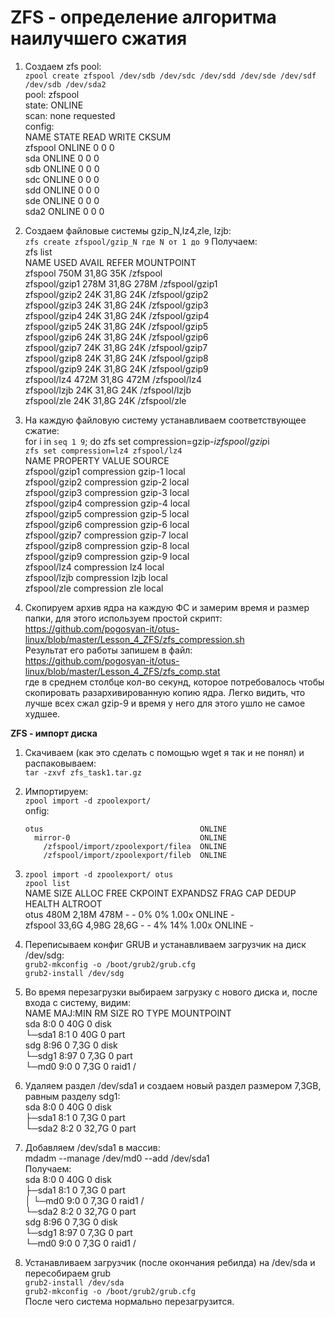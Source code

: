 # **ZFS - определение алгоритма наилучшего сжатия**


1. Создаем zfs pool:<br/>
   `zpool create zfspool /dev/sdb /dev/sdc /dev/sdd /dev/sde /dev/sdf /dev/sdb /dev/sda2` <br/>
    pool: zfspool    <br/>
 state: ONLINE <br/>
  scan: none requested <br/>
config:<br/>
  NAME        STATE     READ WRITE CKSUM <br/>
        zfspool     ONLINE       0     0     0  <br/>
          sda       ONLINE       0     0     0 <br/>
          sdb       ONLINE       0     0     0 <br/>
          sdc       ONLINE       0     0     0 <br/>
          sdd       ONLINE       0     0     0 <br/>
          sde       ONLINE       0     0     0 <br/>
          sda2       ONLINE       0     0     0 <br/>

2. Создаем файловые системы gzip_N,lz4,zle, lzjb: <br/>
   `zfs create zfspool/gzip_N где N от 1 до 9`
   Получаем: <br/>
   zfs list <br/>
NAME            USED  AVAIL     REFER  MOUNTPOINT <br/>
zfspool         750M  31,8G       35K  /zfspool <br/>
zfspool/gzip1   278M  31,8G      278M  /zfspool/gzip1 <br/>
zfspool/gzip2    24K  31,8G       24K  /zfspool/gzip2 <br/>
zfspool/gzip3    24K  31,8G       24K  /zfspool/gzip3 <br/>
zfspool/gzip4    24K  31,8G       24K  /zfspool/gzip4 <br/>
zfspool/gzip5    24K  31,8G       24K  /zfspool/gzip5 <br/>
zfspool/gzip6    24K  31,8G       24K  /zfspool/gzip6 <br/>
zfspool/gzip7    24K  31,8G       24K  /zfspool/gzip7 <br/>
zfspool/gzip8    24K  31,8G       24K  /zfspool/gzip8 <br/>
zfspool/gzip9    24K  31,8G       24K  /zfspool/gzip9 <br/>
zfspool/lz4     472M  31,8G      472M  /zfspool/lz4 <br/>
zfspool/lzjb     24K  31,8G       24K  /zfspool/lzjb <br/>
zfspool/zle      24K  31,8G       24K  /zfspool/zle <br/>

3. На каждую файловую систему устанавливаем соответствующее сжатие: <br/>
   for i in `seq 1 9`; do zfs set compression=gzip-$i zfspool/gzip$i <br/>
   `zfs set compression=lz4 zfspool/lz4` <br/>
   NAME           PROPERTY     VALUE     SOURCE <br/>
   zfspool/gzip1  compression  gzip-1    local  <br/>
   zfspool/gzip2  compression  gzip-2    local  <br/>
   zfspool/gzip3  compression  gzip-3    local  <br/>
   zfspool/gzip4  compression  gzip-4    local  <br/>
   zfspool/gzip5  compression  gzip-5    local  <br/>
   zfspool/gzip6  compression  gzip-6    local  <br/>
   zfspool/gzip7  compression  gzip-7    local  <br/>
   zfspool/gzip8  compression  gzip-8    local  <br/>
   zfspool/gzip9  compression  gzip-9    local  <br/>
   zfspool/lz4  compression    lz4       local  <br/>
   zfspool/lzjb  compression   lzjb      local  <br/>
   zfspool/zle  compression    zle       local  <br/>

4. Скопируем архив ядра на каждую ФС и замерим время и размер папки, для этого используем простой скрипт: <br/>
   https://github.com/pogosyan-it/otus-linux/blob/master/Lesson_4_ZFS/zfs_compression.sh <br/>
   Результат его работы запишем в файл: <br/>
   https://github.com/pogosyan-it/otus-linux/blob/master/Lesson_4_ZFS/zfs_comp.stat <br/>
   где в среднем столбце кол-во секунд, которое потребовалось чтобы скопировать разархивированную копию ядра.
   Легко видить, что лучше всех сжал gzip-9 и время у него для этого ушло не самое худшее.
   
**ZFS - импорт диска**
  
1.  Скачиваем (как это сделать с помощью wget я так и не понял) и распаковываем: <br/>
    `tar -zxvf zfs_task1.tar.gz` <br/>
2.  Импортируем: <br/>
    `zpool import -d zpoolexport/`<br/>
    onfig:<br/>

        otus                                   ONLINE
          mirror-0                             ONLINE
            /zfspool/import/zpoolexport/filea  ONLINE
            /zfspool/import/zpoolexport/fileb  ONLINE
    
3.  `zpool import -d zpoolexport/ otus` <br/>
      `zpool list` <br/>
     NAME      SIZE  ALLOC   FREE  CKPOINT  EXPANDSZ   FRAG    CAP  DEDUP    HEALTH  ALTROOT <br/>
     otus      480M  2,18M   478M        -         -     0%     0%  1.00x    ONLINE  - <br/>
     zfspool  33,6G  4,98G  28,6G        -         -     4%    14%  1.00x    ONLINE  - <br/>

9.  Переписываем конфиг GRUB и устанавливаем загрузчик на диск /dev/sdg: <br/>
    `grub2-mkconfig -o /boot/grub2/grub.cfg`<br/>
    `grub2-install /dev/sdg`<br/>
10. Во время перезагрузки выбираем загрузку с нового диска и, после входа с систему, видим: <br/>
    NAME    MAJ:MIN RM  SIZE RO TYPE  MOUNTPOINT <br/>
 sda        8:0    0   40G  0 disk <br/>
  └─sda1    8:1    0   40G  0 part <br/>
 sdg        8:96   0   7,3G  0 disk <br/>
  └─sdg1    8:97   0   7,3G  0 part <br/>
    └─md0   9:0    0   7,3G  0 raid1 / <br/>
11. Удаляем раздел /dev/sda1 и создаем новый раздел размером 7,3GB, равным разделу sdg1: <br/>
   sda       8:0    0   40G  0 disk <br/>
  ├─sda1    8:1    0  7,3G  0 part <br/>
  └─sda2    8:2    0 32,7G  0 part<br/>
12. Добавляем /dev/sda1 в массив: <br/>
    mdadm --manage /dev/md0 --add /dev/sda1 <br/>
Получаем: <br/>
sda       8:0    0   40G  0 disk <br/>
├─sda1    8:1    0  7,3G  0 part  <br/>
│ └─md0   9:0    0  7,3G  0 raid1 / <br/>
└─sda2    8:2    0 32,7G  0 part    <br/>
sdg       8:96   0  7,3G  0 disk    <br/>
└─sdg1    8:97   0  7,3G  0 part    <br/>
  └─md0   9:0    0  7,3G  0 raid1 /  <br/>
  
13. Устанавливаем загрузчик (после окончания ребилда) на /dev/sda и пересобираем grub <br/>
 `grub2-install /dev/sda`<br/>
 `grub2-mkconfig -o /boot/grub2/grub.cfg`<br/>
После чего система нормально перезагрузится. 
    






